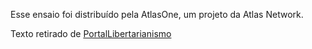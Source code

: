 Esse ensaio foi distribuído pela AtlasOne, um projeto da Atlas Network.

Texto retirado de [PortalLibertarianismo](https://web.archive.org/web/20160729203043/http://www.libertarianismo.org/index.php/artigos/laissez-faire-suecia-rica/)